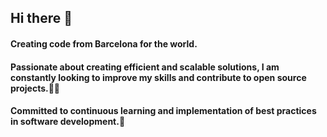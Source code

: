 ## Hi there 👋

#### Creating code from Barcelona for the world.

#### Passionate about creating efficient and scalable solutions, I am constantly looking to improve my skills and contribute to open source projects.🤔🔭

#### Committed to continuous learning and implementation of best practices in software development.🌱
<!--
**ALaLodev/ALaLoDev** is a ✨ _special_ ✨ repository because its `README.md` (this file) appears on your GitHub profile.

Here are some ideas to get you started:

- 🔭 I’m currently working on ...
- 🌱 I’m currently learning ...
- 👯 I’m looking to collaborate on ...
- 🤔 I’m looking for help with ...
- 💬 Ask me about ...
- 📫 How to reach me: ...
- 😄 Pronouns: ...
- ⚡ Fun fact: ...
-->
